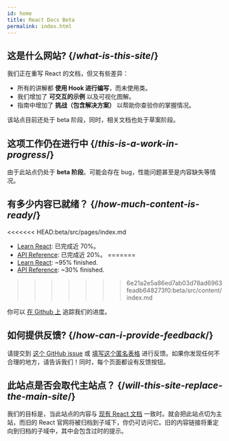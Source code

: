 ```yaml
---
id: home
title: React Docs Beta
permalink: index.html
---
```


<HomepageHero />

## 这是什么网站? {/*what-is-this-site*/}

我们正在重写 React 的文档，但又有些差异：

- 所有的讲解都 **使用 Hook 进行编写**，而未使用类。
- 我们增加了 **可交互的示例** 以及可视化图解。
- 指南中增加了 **挑战（包含解决方案）** 以帮助你查验你的掌握情况。

该站点目前还处于 beta 阶段，同时，相关文档也处于草案阶段。

## 这项工作仍在进行中 {/*this-is-a-work-in-progress*/}

由于此站点仍处于 **beta 阶段**。可能会存在 bug，性能问题甚至是内容缺失等情况。

## 有多少内容已就绪？ {/*how-much-content-is-ready*/}

<<<<<<< HEAD:beta/src/pages/index.md
* [Learn React](/learn): 已完成近 70%。
* [API Reference](/apis): 已完成近 20%。
=======
* [Learn React](/learn): ~95% finished.
* [API Reference](/apis): ~30% finished.
>>>>>>> 6e21a2e5a86ed7ab03d78ad6963feadb648273f0:beta/src/content/index.md

你可以 [在 Github 上](https://github.com/reactjs/reactjs.org/issues/3308) 追踪我们的进度。

## 如何提供反馈? {/*how-can-i-provide-feedback*/}

请提交到 [这个 GitHub issue](https://github.com/reactjs/reactjs.org/issues/3308) 或 [填写这个匿名表格](https://www.surveymonkey.co.uk/r/Y6GH986) 进行反馈。如果你发现任何不合理的地方，请告诉我们！同时，每个页面都设有反馈按钮。

## 此站点是否会取代主站点？ {/*will-this-site-replace-the-main-site*/}

我们的目标是，当此站点的内容与 [现有 React 文档](https://reactjs.org/) 一致时。就会把此站点切为主站，而旧的 React 官网将被归档到子域下，你仍可访问它。旧的内容链接将重定向到归档的子域中，其中会包含过时的提示。
